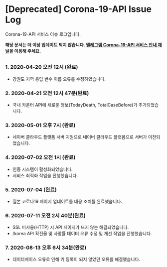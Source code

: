 
# [Deprecated] Corona-19-API Issue Log

Corona-19-API 서비스 이슈 로그입니다.

**해당 문서는 더 이상 업데이트 되지 않습니다. [텔레그램 Corona-19-API 서비스 안내 채널](https://t.me/goodbyecorona)을 이용해 주세요.**

##
### 1. 2020-04-20 오전 12시 (완료)
 - 강원도 지역 응답 변수 이름 오류를 수정하였습니다.
### 2. 2020-04-21 오전 12시 47분(완료)
 - 국내 카운터 API에 새로운 정보(TodayDeath, TotalCaseBefore)가 추가되었습니다. 
### 3. 2020-05-01 오후 7시 (완료)
 - 네이버 클라우드 플랫폼 서버 지원으로 네이버 클라우드 플랫폼으로 서버가 이전되었습니다.
### 4. 2020-07-02 오전 1시 (완료)
 - 인증 시스템이 활성화되었습니다.
 - 서비스 최적화 작업을 진행했습니다.
### 5. 2020-07-04 (완료)
 - 질본 코로나19 페이지 업데이트를 대응 조치를 완료했습니다.
### 6. 2020-07-11 오전 2시 40분(완료)
 - SSL 미사용(HTTP) 시 API 페이지가 뜨지 않는 해결되었습니다.
 - /korea API 확진율 및 사망률 데이터 오류 수정 및 개선 작업을 진행했습니다.
### 7. 2020-08-13 오후 6시 34분(완료)
 - 데이터베이스 오류로 인해 키 등록이 되지 않았던 오류를 해결했습니다.
